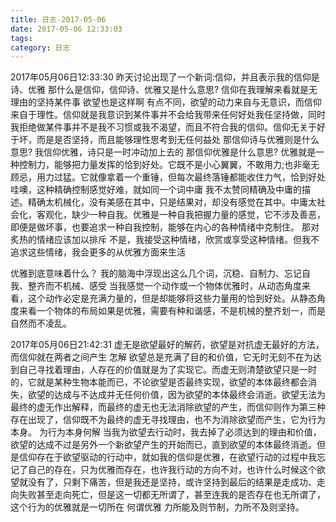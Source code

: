 ```yaml
---
title: 日志-2017-05-06
date: 2017-05-06 12:33:03
tags:
category: 日志
---
```

2017年05月06日12:33:30
昨天讨论出现了一个新词:信仰，并且表示我的信仰是诗、优雅
那什么是信仰，信仰诗、优雅又是什么意思?
信仰在我理解来看就是无理由的坚持某件事
欲望也是这样啊
有点不同，欲望的动力来自与无意识，而信仰来自于理性。信仰就是我意识到某件事并不会给我带来任何好处我任坚持做，同时我拒绝做某件事并不是我不习惯或我不渴望，而且不符合我的信仰。信仰无关于好于坏，而是是否坚持，而且能够理性思考到无任何益处
那信仰诗与优雅则是什么意思?
我信仰优雅，诗只是一时冲动加上去的
那信仰优雅是什么意思?
优雅就是一种控制力，能够把力量发挥的恰到好处。它既不是小心翼翼，不敢用力;也非毫无顾忌，用力过猛。它就像拿着一个重锤，但每次最终落锤都能收住力气，恰到好处
哇噢，这种精确控制感觉好难，就如同一个词中庸
我不太赞同精确及中庸的描述。精确太机械化，没有美感在其中，只是结果对，却没有感觉在其中。中庸太社会化，客观化，缺少一种自我。优雅是一种自我把握力量的感觉，它不涉及善恶，即便是做坏事，也要追求一种自我控制，能够在内心的各种情绪中克制住。
那对炙热的情绪应该加以排斥
不是，我接受这种情绪，欣赏或享受这种情绪。但我不追求这些情绪，我会更多的从优雅方面来生活

优雅到底意味着什么？
我的脑海中浮现出这么几个词，沉稳、自制力、忘记自我、整齐而不机械、感受
当我感觉一个动作或一个物体优雅时，从动态角度来看，这个动作必定是充满力量的，但是却能够将这些力量用的恰到好处。从静态角度来看一个物体的布局如果是优雅，需要有种和谐感，不是机械的整齐划一，而是自然而不凌乱。

2017年05月06日21:42:31
虚无是欲望最好的解药，欲望是对抗虚无最好的方法，而信仰就在两者之间产生
怎解
欲望总是充满了目的和价值，它无时无刻不在为达到自己寻找着理由，人存在的价值就是为了实现它。而虚无则清楚欲望只是一时的，它就是某种生物本能而已，不论欲望是否最终实现，欲望的本体最终都会消失，欲望的达成与不达成并无任何价值，因为欲望的本体最终会消逝。欲望无法为最终的虚无作出解释，而最终的虚无也无法消除欲望的产生，而信仰则作为第三种存在出现了，信仰既不为最终的虚无寻找理由，也不为消除欲望而产生，它为行为本身。
为行为本身何解
当我为欲望去行动时，我去掉了必须达到的理由和价值，欲望的达成不过是另外一个新欲望产生的开始而已，直到欲望的本体最终消逝。但是信仰存在于欲望驱动的行动中，就如我的信仰是优雅，在欲望行动的过程中我忘记了自己的存在，只为优雅而存在，也许我行动的方向不对，也许什么时候这个欲望就没有了，只剩下痛苦，但是我还是坚持，或许坚持到最后的结果是走成功、走向失败甚至走向死亡，但是这一切都无所谓了，甚至连我的是否存在也无所谓了，这个行为的优雅就是一切所在
何谓优雅
力所能及则节制，力所不及则坚持。
